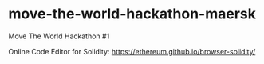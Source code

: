 # move-the-world-hackathon-maersk
Move The World Hackathon #1

Online Code Editor for Solidity:
https://ethereum.github.io/browser-solidity/
